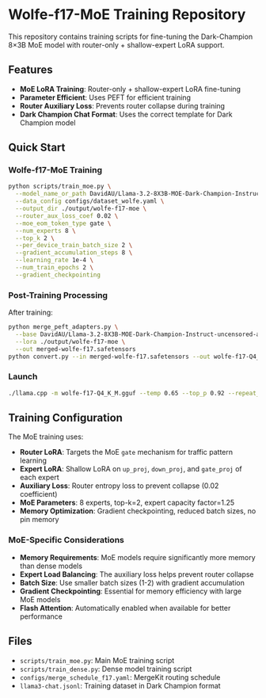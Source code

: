 # Wolfe-f17-MoE Training Repository

This repository contains training scripts for fine-tuning the Dark-Champion 8×3B MoE model with router-only + shallow-expert LoRA support.

## Features

- **MoE LoRA Training**: Router-only + shallow-expert LoRA fine-tuning
- **Parameter Efficient**: Uses PEFT for efficient training
- **Router Auxiliary Loss**: Prevents router collapse during training
- **Dark Champion Chat Format**: Uses the correct template for Dark Champion model

## Quick Start

### Wolfe-f17-MoE Training

```bash
python scripts/train_moe.py \
  --model_name_or_path DavidAU/Llama-3.2-8X3B-MOE-Dark-Champion-Instruct-uncensored-abliterated-18.4B \
  --data_config configs/dataset_wolfe.yaml \
  --output_dir ./output/wolfe-f17-moe \
  --router_aux_loss_coef 0.02 \
  --moe_eom_token_type gate \
  --num_experts 8 \
  --top_k 2 \
  --per_device_train_batch_size 2 \
  --gradient_accumulation_steps 8 \
  --learning_rate 1e-4 \
  --num_train_epochs 2 \
  --gradient_checkpointing
```

### Post-Training Processing

After training:

```bash
python merge_peft_adapters.py \
  --base DavidAU/Llama-3.2-8X3B-MOE-Dark-Champion-Instruct-uncensored-abliterated-18.4B \
  --lora ./output/wolfe-f17-moe \
  --out merged-wolfe-f17.safetensors
python convert.py --in merged-wolfe-f17.safetensors --out wolfe-f17-Q4_K_M.gguf --quantize q4_k_m
```

### Launch

```bash
./llama.cpp -m wolfe-f17-Q4_K_M.gguf --temp 0.65 --top_p 0.92 --repeat_penalty 1.1
```

## Training Configuration

The MoE training uses:
- **Router LoRA**: Targets the MoE `gate` mechanism for traffic pattern learning
- **Expert LoRA**: Shallow LoRA on `up_proj`, `down_proj`, and `gate_proj` of each expert
- **Auxiliary Loss**: Router entropy loss to prevent collapse (0.02 coefficient)
- **MoE Parameters**: 8 experts, top-k=2, expert capacity factor=1.25
- **Memory Optimization**: Gradient checkpointing, reduced batch sizes, no pin memory

### MoE-Specific Considerations

- **Memory Requirements**: MoE models require significantly more memory than dense models
- **Expert Load Balancing**: The auxiliary loss helps prevent router collapse
- **Batch Size**: Use smaller batch sizes (1-2) with gradient accumulation
- **Gradient Checkpointing**: Essential for memory efficiency with large MoE models
- **Flash Attention**: Automatically enabled when available for better performance

## Files

- `scripts/train_moe.py`: Main MoE training script
- `scripts/train_dense.py`: Dense model training script
- `configs/merge_schedule_f17.yaml`: MergeKit routing schedule
- `llama3-chat.jsonl`: Training dataset in Dark Champion format